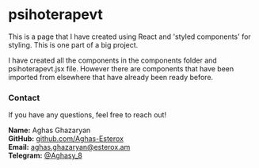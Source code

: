 # psihoterapevt

This is a page that I have created using React and 'styled components' for styling. This is one part of a big project.

I have created all the components in the components folder and psihoterapevt.jsx file. However there are components that have been imported from elsewhere that have already been ready before.

### Contact

If you have any questions, feel free to reach out!

**Name:** Aghas Ghazaryan  
**GitHub:** [github.com/Aghas-Esterox](https://github.com/Aghas-Esterox)  
**Email:** aghas.ghazaryan@esterox.am  
**Telegram:** [@Aghasy_8](https://t.me/Aghasy_8)
